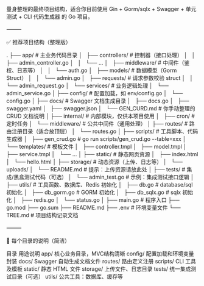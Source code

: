 量身整理的最终项目结构，适合你目前使用 Gin + Gorm/sqlx + Swagger + 单元测试 + CLI 代码生成器 的 Go 项目。

⸻

✅ 推荐项目结构（整理版）

.
├── app/                            # 主业务代码目录
│   ├── controllers/               # 控制器（接口处理）
│   │   ├── admin_controller.go
│   │   └── ...
│   ├── middleware/                # 中间件（鉴权、日志等）
│   │   └── auth.go
│   ├── models/                    # 数据模型（Gorm Struct）
│   │   └── admin.go
│   ├── requests/                  # 请求参数校验 struct
│   │   └── admin_request.go
│   └── services/                  # 业务逻辑处理
│       └── admin_service.go
│
├── config/                        # 配置加载，如 env/config.go
│   └── config.go
│
├── docs/                          # Swagger 文档生成目录
│   ├── docs.go
│   ├── swagger.yaml
│   ├── swagger.json
│   └── GEN_CURD.md               # 你手动整理的 CRUD 文档说明
│
├── internal/                      # 内部模块，仅供本项目使用
│   ├── cron/                      # 定时任务
│   └── middleware/               # 公共中间件（通用处理）
│
├── routes/                        # 路由注册目录（适合放顶层）
│   └── routes.go
│
├── scripts/                       # 工具脚本、代码生成器
│   ├── gen_crud.go                # go run scripts/gen_crud.go --table=xxx
│   └── templates/                 # 模板文件
│       ├── controller.tmpl
│       ├── model.tmpl
│       ├── service.tmpl
│       └── ...
│
├── static/                        # 静态网页资源
│   ├── index.html
│   └── hello.html
│
├── storage/                       # 动态资源（上传、日志等）
│   └── uploads/
│       └── README.md              # 提示：上传资源请放此处
│
├── tests/                         # 集成/黑盒测试代码（可选）
│   └── admin_test.go              # 示例：集成测试接口逻辑
│
├── utils/                         # 工具函数、数据库、Redis 初始化
│   ├── db.go                      # database/sql 初始化
│   ├── db_gorm.go                 # GORM 初始化
│   ├── db_sqlx.go                 # sqlx 初始化
│   ├── redis.go
│   └── status.go
│
├── main.go                        # 程序入口
├── go.mod
├── go.sum
├── README.md
├── .env                           # 环境变量文件
└── TREE.md                        # 项目结构记录文档



⸻

🧠 每个目录的说明（简洁）

目录	用途说明
app/	核心业务目录，MVC结构清晰
config/	配置加载和环境变量封装
docs/	Swagger 自动生成文档文件
routes/	路由定义注册
scripts/	CLI 工具及模板
static/	静态 HTML 文件
storage/	上传文件、日志目录
tests/	统一集成测试目录（可选）
utils/	公共工具：数据库、缓存等



 